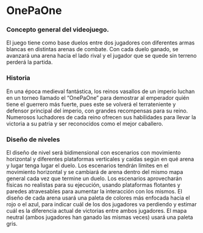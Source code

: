 # OnePaOne
### Concepto general del videojuego. 
El juego tiene como base duelos entre dos jugadores con diferentes armas blancas en distintas arenas de combate. Con cada duelo ganado, se avanzará una arena hacia el lado rival y el jugador que se quede sin terreno perderá la partida. 
### Historia 
En una época medieval fantástica, los reinos vasallos de un imperio luchan en un torneo llamado el “OnePaOne” para demostrar al emperador quién tiene el guerrero más fuerte, pues este se volverá el terrateniente y defensor principal del imperio, con grandes recompensas para su reino. Numerosos luchadores de cada reino ofrecen sus habilidades para llevar la victoria a su patria y ser reconocidos como el mejor caballero.
### Diseño de niveles 
El diseño de nivel será bidimensional con escenarios con movimiento horizontal y diferentes plataformas verticales y caídas según en qué arena y lugar tenga lugar el duelo. Los escenarios tendrán límites en el movimiento horizontal y se cambiará de arena dentro del mismo mapa general cada vez que termine un duelo.
Los escenarios aprovecharán físicas no realistas para su ejecución, usando plataformas flotantes y paredes atravesables para aumentar la interacción con los mismos.
El diseño de cada arena usará una paleta de colores  más enfocada hacia el rojo o el azul, para indicar cuál de los dos jugadores va perdiendo y estimar cuál es la diferencia actual de victorias entre ambos jugadores. El mapa neutral (ambos jugadores han ganado las mismas veces) usará una paleta gris.

